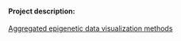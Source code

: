 #### Project description:
[Aggregated epigenetic data visualization methods](https://internship.jetbrains.com/projects/1000/?tab=project)
